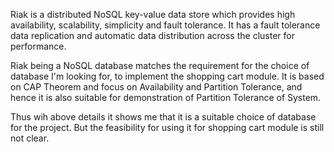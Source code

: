 Riak is a distributed NoSQL key-value data store which provides high availability, scalability, simplicity and fault tolerance. It has a fault tolerance data replication and automatic data distribution across the cluster for performance. 

Riak being a NoSQL database matches the requirement for the choice of database I'm looking for, to implement the shopping cart module.
It is based on CAP Theorem and focus on Availability and Partition Tolerance, and hence it is also suitable for demonstration of Partition Tolerance of System.

Thus wih above details it shows me that it is a suitable choice of database for the project. But the feasibility for using it for shopping cart module is still not clear.
